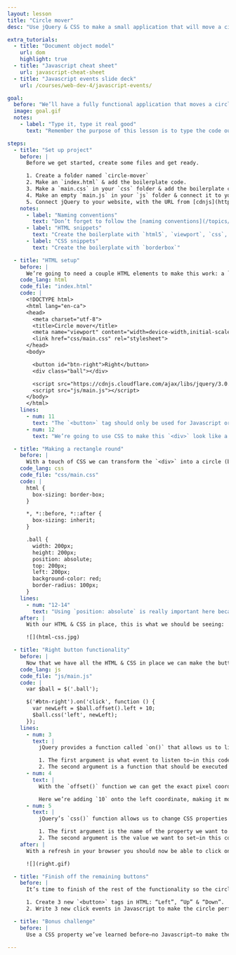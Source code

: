 ```yaml
---
layout: lesson
title: "Circle mover"
desc: "Use jQuery & CSS to make a small application that will move a circle around the screen with up, down, left & right buttons."

extra_tutorials:
  - title: "Document object model"
    url: dom
    highlight: true
  - title: "Javascript cheat sheet"
    url: javascript-cheat-sheet
  - title: "Javascript events slide deck"
    url: /courses/web-dev-4/javascript-events/

goal:
  before: "We’ll have a fully functional application that moves a circle around the screen."
  image: goal.gif
  notes:
    - label: "Type it, type it real good"
      text: "Remember the purpose of this lesson is to type the code out yourself—build up that muscle memory in your fingers!"

steps:
  - title: "Set up project"
    before: |
      Before we get started, create some files and get ready.

      1. Create a folder named `circle-mover`
      2. Make an `index.html` & add the boilerplate code.
      3. Make a `main.css` in your `css` folder & add the boilerplate code.
      4. Make an empty `main.js` in your `js` folder & connect it to your HTML.
      5. Connect jQuery to your website, with the URL from [cdnjs](https://cdnjs.cloudflare.com/).
    notes:
      - label: "Naming conventions"
        text: "Don’t forget to follow the [naming conventions](/topics/naming-paths-cheat-sheet/#naming-conventions)."
      - label: "HTML snippets"
        text: "Create the boilerplate with `html5`, `viewport`, `css`, `jss`"
      - label: "CSS snippets"
        text: "Create the boilerplate with `borderbox`"

  - title: "HTML setup"
    before: |
      We’re going to need a couple HTML elements to make this work: a `<div>` and a `<button>`
    code_lang: html
    code_file: "index.html"
    code: |
      <!DOCTYPE html>
      <html lang="en-ca">
      <head>
        <meta charset="utf-8">
        <title>Circle mover</title>
        <meta name="viewport" content="width=device-width,initial-scale=1">
        <link href="css/main.css" rel="stylesheet">
      </head>
      <body>

        <button id="btn-right">Right</button>
        <div class="ball"></div>

        <script src="https://cdnjs.cloudflare.com/ajax/libs/jquery/3.0.0-beta1/jquery.min.js"></script>
        <script src="js/main.js"></script>
      </body>
      </html>
    lines:
      - num: 11
        text: "The `<button>` tag should only be used for Javascript or forms—it **does not** link to other pages."
      - num: 12
        text: "We’re going to use CSS to make this `<div>` look like a circle."

  - title: "Making a rectangle round"
    before: |
      With a touch of CSS we can transform the `<div>` into a circle (because that’s totally necessary).
    code_lang: css
    code_file: "css/main.css"
    code: |
      html {
        box-sizing: border-box;
      }

      *, *::before, *::after {
        box-sizing: inherit;
      }

      .ball {
        width: 200px;
        height: 200px;
        position: absolute;
        top: 200px;
        left: 200px;
        background-color: red;
        border-radius: 100px;
      }
    lines:
      - num: "12-14"
        text: "Using `position: absolute` is really important here because we want to be able to the move the circle around the screen with coordinates."
    after: |
      With our HTML & CSS in place, this is what we should be seeing:

      ![](html-css.jpg)

  - title: "Right button functionality"
    before: |
      Now that we have all the HTML & CSS in place we can make the button work by adding a little Javascript.
    code_lang: js
    code_file: "js/main.js"
    code: |
      var $ball = $('.ball');

      $('#btn-right').on('click', function () {
        var newLeft = $ball.offset().left + 10;
        $ball.css('left', newLeft);
      });
    lines:
      - num: 3
        text: |
          jQuery provides a function called `on()` that allows us to listen to events.

          1. The first argument is what event to listen to—in this code we’re listening to the `click` event.
          2. The second argument is a function that should be executed when that event triggers.
      - num: 4
        text: |
          With the `offset()` function we can get the exact pixel coordinates of an element on screen. It returns the `left` and `top` positions.

          Here we’re adding `10` onto the left coordinate, making it move rightwards.
      - num: 5
        text: |
          jQuery’s `css()` function allows us to change CSS properties and values directly, overwriting what’s inside our CSS file.

          1. The first argument is the name of the property we want to change—in this code, that’s `left`
          2. The second argument is the value we want to set—in this code we’re assigning a new left coordinate to the circle.
    after: |
      With a refresh in your browser you should now be able to click on the “Right” button to move the circle.

      ![](right.gif)

  - title: "Finish off the remaining buttons"
    before: |
      It’s time to finish of the rest of the functionality so the circle can move in all four directions.

      1. Create 3 new `<button>` tags in HTML: “Left”, “Up” & “Down”.
      2. Write 3 new click events in Javascript to make the circle perform those functions.

  - title: "Bonus challenge"
    before: |
      Use a CSS property we’ve learned before—no Javascript—to make the ball animate from position to position instead of just snapping.

---
```

